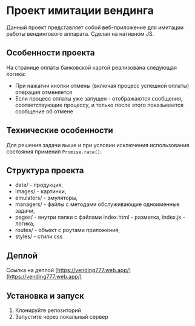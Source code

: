 # Проект имитации вендинга

Данный проект представляет собой веб-приложение для имитации работы вендингового аппарата.
Сделан на нативном JS.

## Особенности проекта

На странице оплаты банковской картой реализована следующая логика:
- При нажатии кнопки отмены (включая процесс успешной оплаты) операция отменяется
- Если процесс оплаты уже запущен - отображаются сообщения, соответствующие процессу, и только после этого показывается сообщение об отмене

## Технические особенности

Для решения задачи выше и при условии исключения использования состояния применил `Promise.race()`.

## Структура проекта

- data/ - продукция,
- images/ - картинки,
- emulators/ - эмуляторы,
- managers/ - файлы с методами обслуживающие одноименные задачи,
- pages/ - внутри папки с файлами index.html - разметка, index.js - логика,
- routes/ - объект с роутами приложения,
- styles/ - стили css


## Деплой

Ссылка на деплой [https://vending777.web.app/](https://vending777.web.app/)

## Установка и запуск

1. Клонируйте репозиторий
2. Запустите через локальный сервер